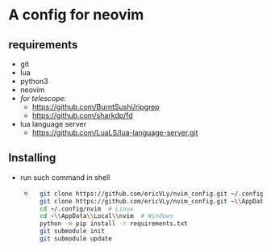# A config for neovim

## requirements
- git
- lua
- python3
- neovim
- *for telescope:*
    - https://github.com/BurntSushi/ripgrep
    - https://github.com/sharkdp/fd
- lua language server
    - https://github.com/LuaLS/lua-language-server.git

## Installing
- run such command in shell
    - ``` sh
        git clone https://github.com/ericVLy/nvim_config.git ~/.config/nvim  # Linux
        git clone https://github.com/ericVLy/nvim_config.git ~\\AppData\\Local\\nvim  # Windows
        cd ~/.config/nvim  # Linux
        cd ~\\AppData\\Local\\nvim  # Windows
        python -m pip install -r requirements.txt
        git submodule init
        git submodule update
        ```
